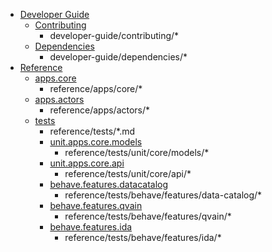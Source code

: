 - [Developer Guide](developer-guide/index.md)
    - [Contributing](developer-guide/contributing/index.md)
        - developer-guide/contributing/*
    - [Dependencies](developer-guide/dependencies/index.md)
        - developer-guide/dependencies/*
- [Reference](reference/index.md)
    - [apps.core](reference/apps/core/index.md)
        - reference/apps/core/*
    - [apps.actors](reference/apps/actors/index.md)
        - reference/apps/actors/*
    - [tests](reference/tests/index.md)
        - reference/tests/*.md
        - [unit.apps.core.models](reference/tests/unit/core/models/index.md)
            - reference/tests/unit/core/models/*
        - [unit.apps.core.api](reference/tests/unit/core/api/index.md)
            - reference/tests/unit/core/api/*
        - [behave.features.datacatalog](reference/tests/behave/features/data-catalog/index.md)
            - reference/tests/behave/features/data-catalog/*
        - [behave.features.qvain](reference/tests/behave/features/qvain/index.md)
            - reference/tests/behave/features/qvain/*
        - [behave.features.ida](reference/tests/behave/features/ida/index.md)
            - reference/tests/behave/features/ida/*
